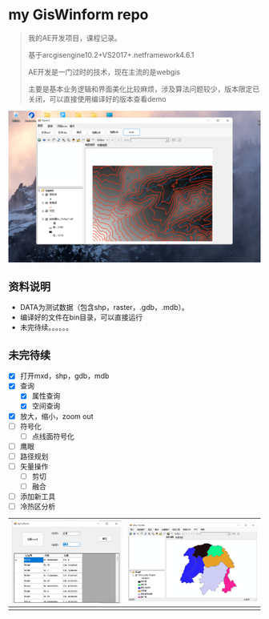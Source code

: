 # my GisWinform repo

> 我的AE开发项目，课程记录。
>
> 基于arcgisengine10.2+VS2017+.netframework4.6.1
>
> AE开发是一门过时的技术，现在主流的是webgis
>
> 主要是基本业务逻辑和界面美化比较麻烦，涉及算法问题较少，版本限定已关闭，可以直接使用编译好的版本查看demo

![image-20220410161034871](img/image-2022041016103487.png)

## 资料说明

- DATA为测试数据（包含shp，raster，.gdb，.mdb）。
- 编译好的文件在bin目录，可以直接运行
- 未完待续。。。。。。

## 未完待续

- [x] 打开mxd，shp，gdb，mdb
- [x] 查询
  - [x] 属性查询
  - [x] 空间查询
- [x] 放大，缩小，zoom out
- [ ] 符号化
  - [ ] 点线面符号化
- [ ] 鹰眼
- [ ] 路径规划
- [ ] 矢量操作
  - [ ] 剪切
  - [ ] 融合
- [ ] 添加新工具
- [ ] 冷热区分析

| <img src="img/image-20220602175638156.png" alt="image-20220602175638156" style="zoom: 50%;" /> | <img src="img/image-20220531205047893.png" alt="image-20220531205047893" style="zoom: 50%;" /> |
| ------------------------------------------------------------ | ------------------------------------------------------------ |
|                                                              |                                                              |



